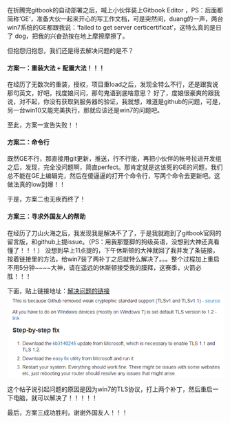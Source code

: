 在折腾完gitbook的自动部署之后，喊上小伙伴装上Gitbook Editor ，PS：后面都简称‘GE‘，准备大伙一起来开心的写工作文档，可是突然间，duang的一声，两台win7系统的GE都跟我说：‘failed to get server certicertificat’，这特么真的是日了 dog，把我的兴奋劲按在地上摩擦摩擦了。

但抱怨归抱怨，我们还是得去解决问题的是不？

#### 方案一：重装大法 + 配置大法！！！

在经历了无数次的重装，授权，项目重load之后，发现全特么不行，还是跟我说那句英文，好吧，找度娘问问，那句鬼语到底啥意思？  好了，度娘很豪爽的跟我说，对不起，你没有获取到服务器的验证，我就想，难道是github的问题，可是，另一台win10又能完美执行，那就应该还是win7的问题吧。

至此，方案一宣告失败！！

#### 方案二：命令行

既然GE不行，那直接用git更新，推送，行不行能，再把小伙伴的帐号拉进开发组之后，发现，完全没问题啊，简直perfect。那肯定就是这该死的GE的问题，我们总不能在GE上编辑完，然后在傻逼逼的打开个命令行，写两个命令去更新吧。这做法真的low到爆！！

于是，方案二也无疾而终了！

#### 方案三：寻求外国友人的帮助

在经历了刀山火海之后，我发现我是解决不了了，于是我就跑到了gitbook官网的留言版，和github上提issue。（PS：用我那蹩脚的狗级英语，没想到大神还真看懂了！！！） 没想到早上11点提的，下午休斯顿的大神就回了我并发了条链接，按着链接里的方法，给win7装了两补丁之后就特么解决了。。。整个过程加上重启不用5分钟~~~~大神，请在遥远的休斯顿接受我的膜拜，这赛季，火箭必胜！！！

下面，贴上链接地址：[解决问题的链接](https://stackoverflow.com/questions/48985995/gitkraken-and-github-failed-to-get-server-certificate-the-handle-is-in-the-wr)  
![](/assets/1import.png)

这个帖子说引起问题的原因是因为win7的TLS协议，打上两个补丁，然后重启一下电脑，就可以解决了！！！！！

最后，方案三成功胜利，谢谢外国友人！！！

